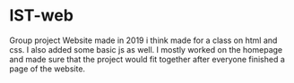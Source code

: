 # IST-web
Group project Website made in 2019 i think made for a class on html and css. I also added some basic js as well. I mostly worked on the homepage and made sure that the project would fit together after everyone finished a page of the website.
